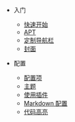 

- 入门   

  - [快速开始](/android/) 
  - [APT](/android/apt)  
  - [定制导航栏](zh-cn/custom-navbar.md)  
  -  [封面](zh-cn/cover.md)  

- 配置  

  - [配置项](zh-cn/configuration.md)  
  - [主题](zh-cn/themes.md)  
  - [使用插件](zh-cn/plugins.md)  
  -  [Markdown 配置](zh-cn/markdown.md)  
  -  [代码高亮](zh-cn/language-highlight.md)

  

